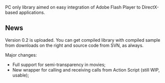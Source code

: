 PC only library aimed on easy integration of Adobe Flash Player to DirectX-based applications.

## News ##
Version 0.2 is uploaded. You can get compiled library with compiled sample from downloads on the right and source code from SVN, as always.

Major changes:
  * Full support for semi-transparency in movies;
  * New wrapper for calling and receiving calls from Action Script (still WIP, usable);